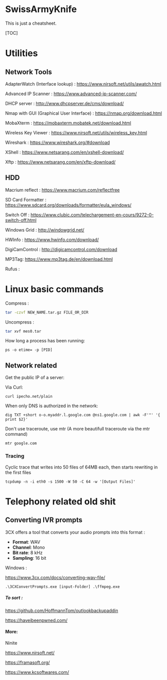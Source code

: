 # SwissArmyKnife

This is just a cheatsheet.

[TOC]

# Utilities

## Network Tools

AdapterWatch (Interface lookup) : https://www.nirsoft.net/utils/awatch.html

Advanced IP Scanner : https://www.advanced-ip-scanner.com/

DHCP server : http://www.dhcpserver.de/cms/download/

Nmap with GUI (Graphical User Interface) : https://nmap.org/download.html

MobaXterm : https://mobaxterm.mobatek.net/download.html

Wireless Key Viewer : https://www.nirsoft.net/utils/wireless_key.html

Wireshark : https://www.wireshark.org/#download

XShell : https://www.netsarang.com/en/xshell-download/

Xftp : https://www.netsarang.com/en/xftp-download/

## HDD

Macrium reflect : https://www.macrium.com/reflectfree



SD Card Formatter : https://www.sdcard.org/downloads/formatter/eula_windows/









Switch Off : https://www.clubic.com/telechargement-en-cours/9272-0-switch-off.html

Windows Grid : http://windowgrid.net/

HWInfo : https://www.hwinfo.com/download/

DigiCamControl : http://digicamcontrol.com/download

MP3Tag: https://www.mp3tag.de/en/download.html

Rufus :











# Linux basic commands

Compress :

```bash
tar -czvf NEW_NAME.tar.gz FILE_OR_DIR
```

Uncompress : 

```bash
tar xvf mes0.tar	
```

How long a process has been running: 

```
ps -o etime= -p [PID]
```

## Network related

Get the public IP of a server:

Via Curl: 

```
curl ipecho.net/plain
```

When only DNS is authorized in the network:

```
dig TXT +short o-o.myaddr.l.google.com @ns1.google.com | awk -F'"' '{ print $2}'
```

Don't use traceroute, use mtr (A more beautifull traceroute via the mtr command)

```
mtr google.com
```



### Tracing

Cyclic trace that writes into 50 files of 64MB each, then starts rewriting in the first files

```
tcpdump -n -i eth0 -s 1500 -W 50 -C 64 -w '[Output Files]'
```

# Telephony related old shit

## Converting IVR prompts

3CX offers a tool that converts your audio prompts into this format :

- **Format**: WAV
- **Channel**: Mono
- **Bit rate**: 8 kHz
- **Sampling**: 16 bit

Windows : 

https://www.3cx.com/docs/converting-wav-file/

```
.\3CXConvertPrompts.exe [input-Folder] .\ffmpeg.exe
```



##### To sort : 

https://github.com/HoffmannTom/outlookbackupaddin

https://haveibeenpwned.com/



#### More: 

Ninite

https://www.nirsoft.net/

https://framasoft.org/

https://www.kcsoftwares.com/